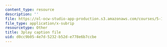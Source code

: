 ```yaml
---
content_type: resource
description: ''
file: https://ol-ocw-studio-app-production.s3.amazonaws.com/courses/5-112-principles-of-chemical-science-fall-2005/d0cc9b054e7d5232b52de778e6b7ccbe_m9AJwUCAWGQ.vtt
file_type: application/x-subrip
resourcetype: Other
title: 3play caption file
uid: d0cc9b05-4e7d-5232-b52d-e778e6b7ccbe
---
```

